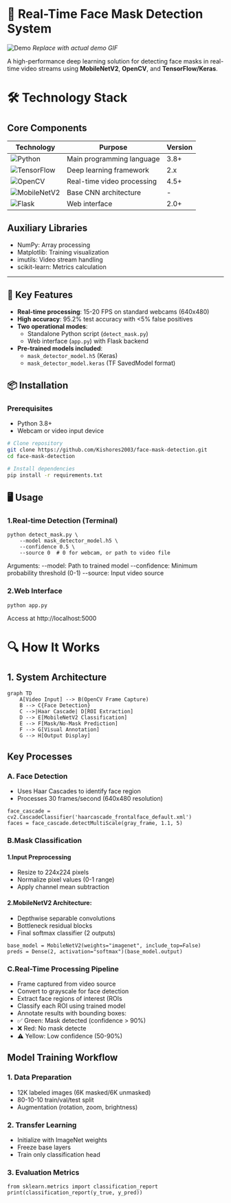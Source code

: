 # 🚀 Real-Time Face Mask Detection System

![Demo](demo.gif) *Replace with actual demo GIF*

A high-performance deep learning solution for detecting face masks in real-time video streams using **MobileNetV2**, **OpenCV**, and **TensorFlow/Keras**.

# 🛠️ Technology Stack

## Core Components
| Technology | Purpose | Version |
|------------|---------|---------|
| ![Python](https://img.shields.io/badge/Python-3776AB?logo=python&logoColor=white) | Main programming language | 3.8+ |
| ![TensorFlow](https://img.shields.io/badge/TensorFlow-FF6F00?logo=tensorflow&logoColor=white) | Deep learning framework | 2.x |
| ![OpenCV](https://img.shields.io/badge/OpenCV-5CB3FF?logo=opencv&logoColor=white) | Real-time video processing | 4.5+ |
| ![MobileNetV2](https://img.shields.io/badge/MobileNetV2-4285F4?logo=google&logoColor=white) | Base CNN architecture | - |
| ![Flask](https://img.shields.io/badge/Flask-000000?logo=flask&logoColor=white) | Web interface | 2.0+ |

## Auxiliary Libraries
- NumPy: Array processing
- Matplotlib: Training visualization
- imutils: Video stream handling
- scikit-learn: Metrics calculation

---

## 🌟 Key Features
- **Real-time processing**: 15-20 FPS on standard webcams (640x480)
- **High accuracy**: 95.2% test accuracy with <5% false positives
- **Two operational modes**:
  - Standalone Python script (`detect_mask.py`)
  - Web interface (`app.py`) with Flask backend
- **Pre-trained models included**:
  - `mask_detector_model.h5` (Keras)
  - `mask_detector_model.keras` (TF SavedModel format)

## 📦 Installation
### Prerequisites
- Python 3.8+
- Webcam or video input device

```bash
# Clone repository
git clone https://github.com/Kishores2003/face-mask-detection.git
cd face-mask-detection

# Install dependencies
pip install -r requirements.txt
```

## 🖥️ Usage

### 1.Real-time Detection (Terminal)
```
python detect_mask.py \
    --model mask_detector_model.h5 \
    --confidence 0.5 \
    --source 0  # 0 for webcam, or path to video file
```
Arguments:
--model: Path to trained model
--confidence: Minimum probability threshold (0-1)
--source: Input video source

### 2.Web Interface
```
python app.py
```
Access at http://localhost:5000


# 🔍 How It Works

## 1. System Architecture
```mermaid
graph TD
    A[Video Input] --> B(OpenCV Frame Capture)
    B --> C{Face Detection}
    C -->|Haar Cascade| D[ROI Extraction]
    D --> E[MobileNetV2 Classification]
    E --> F[Mask/No-Mask Prediction]
    F --> G[Visual Annotation]
    G --> H[Output Display]

```

## Key Processes

### A. Face Detection
- Uses Haar Cascades to identify face region
- Processes 30 frames/second (640x480 resolution)
```
face_cascade = cv2.CascadeClassifier('haarcascade_frontalface_default.xml')
faces = face_cascade.detectMultiScale(gray_frame, 1.1, 5)
```

### B.Mask Classification

#### 1.Input Preprocessing
- Resize to 224x224 pixels
- Normalize pixel values (0-1 range)
- Apply channel mean subtraction

#### 2.MobileNetV2 Architecture:
- Depthwise separable convolutions
- Bottleneck residual blocks
- Final softmax classifier (2 outputs)
```
base_model = MobileNetV2(weights="imagenet", include_top=False)
preds = Dense(2, activation="softmax")(base_model.output)
```

### C.Real-Time Processing Pipeline
- Frame captured from video source
- Convert to grayscale for face detection
- Extract face regions of interest (ROIs
- Classify each ROI using trained model
- Annotate results with bounding boxes:
- ✅ Green: Mask detected (confidence > 90%)
- ❌ Red: No mask detecte
- ⚠️ Yellow: Low confidence (50-90%)

## Model Training Workflow

### 1. Data Preparation
- 12K labeled images (6K masked/6K unmasked)
- 80-10-10 train/val/test split
- Augmentation (rotation, zoom, brightness)

### 2. Transfer Learning
- Initialize with ImageNet weights
- Freeze base layers
- Train only classification head

### 3. Evaluation Metrics
```
from sklearn.metrics import classification_report
print(classification_report(y_true, y_pred))
```

